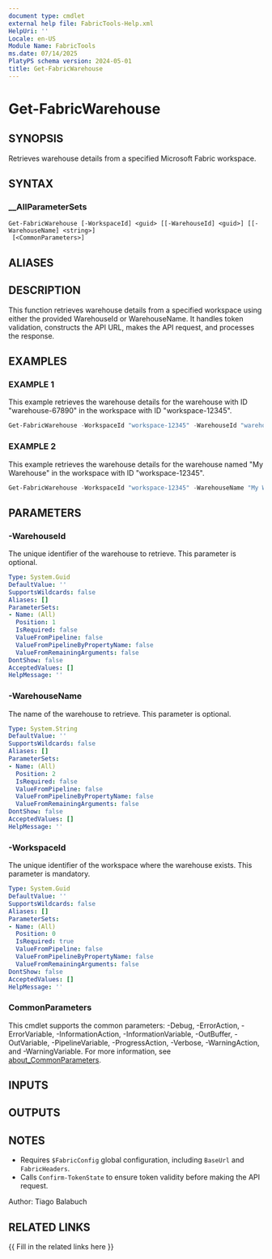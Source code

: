 ```yaml
---
document type: cmdlet
external help file: FabricTools-Help.xml
HelpUri: ''
Locale: en-US
Module Name: FabricTools
ms.date: 07/14/2025
PlatyPS schema version: 2024-05-01
title: Get-FabricWarehouse
---
```


# Get-FabricWarehouse

## SYNOPSIS

Retrieves warehouse details from a specified Microsoft Fabric workspace.

## SYNTAX

### __AllParameterSets

```
Get-FabricWarehouse [-WorkspaceId] <guid> [[-WarehouseId] <guid>] [[-WarehouseName] <string>]
 [<CommonParameters>]
```

## ALIASES

## DESCRIPTION

This function retrieves warehouse details from a specified workspace using either the provided WarehouseId or WarehouseName.
It handles token validation, constructs the API URL, makes the API request, and processes the response.

## EXAMPLES

### EXAMPLE 1

This example retrieves the warehouse details for the warehouse with ID "warehouse-67890" in the workspace with ID "workspace-12345".

```powershell
Get-FabricWarehouse -WorkspaceId "workspace-12345" -WarehouseId "warehouse-67890"
```

### EXAMPLE 2

This example retrieves the warehouse details for the warehouse named "My Warehouse" in the workspace with ID "workspace-12345".

```powershell
Get-FabricWarehouse -WorkspaceId "workspace-12345" -WarehouseName "My Warehouse"
```

## PARAMETERS

### -WarehouseId

The unique identifier of the warehouse to retrieve.
This parameter is optional.

```yaml
Type: System.Guid
DefaultValue: ''
SupportsWildcards: false
Aliases: []
ParameterSets:
- Name: (All)
  Position: 1
  IsRequired: false
  ValueFromPipeline: false
  ValueFromPipelineByPropertyName: false
  ValueFromRemainingArguments: false
DontShow: false
AcceptedValues: []
HelpMessage: ''
```

### -WarehouseName

The name of the warehouse to retrieve.
This parameter is optional.

```yaml
Type: System.String
DefaultValue: ''
SupportsWildcards: false
Aliases: []
ParameterSets:
- Name: (All)
  Position: 2
  IsRequired: false
  ValueFromPipeline: false
  ValueFromPipelineByPropertyName: false
  ValueFromRemainingArguments: false
DontShow: false
AcceptedValues: []
HelpMessage: ''
```

### -WorkspaceId

The unique identifier of the workspace where the warehouse exists.
This parameter is mandatory.

```yaml
Type: System.Guid
DefaultValue: ''
SupportsWildcards: false
Aliases: []
ParameterSets:
- Name: (All)
  Position: 0
  IsRequired: true
  ValueFromPipeline: false
  ValueFromPipelineByPropertyName: false
  ValueFromRemainingArguments: false
DontShow: false
AcceptedValues: []
HelpMessage: ''
```

### CommonParameters

This cmdlet supports the common parameters: -Debug, -ErrorAction, -ErrorVariable,
-InformationAction, -InformationVariable, -OutBuffer, -OutVariable, -PipelineVariable,
-ProgressAction, -Verbose, -WarningAction, and -WarningVariable. For more information, see
[about_CommonParameters](https://go.microsoft.com/fwlink/?LinkID=113216).

## INPUTS

## OUTPUTS

## NOTES

- Requires `$FabricConfig` global configuration, including `BaseUrl` and `FabricHeaders`.
- Calls `Confirm-TokenState` to ensure token validity before making the API request.

Author: Tiago Balabuch

## RELATED LINKS

{{ Fill in the related links here }}

